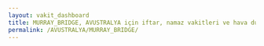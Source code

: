 ```yaml
---
layout: vakit_dashboard
title: MURRAY_BRIDGE, AVUSTRALYA için iftar, namaz vakitleri ve hava durumu - ilçe/eyalet seç
permalink: /AVUSTRALYA/MURRAY_BRIDGE/
---
```


<script type="text/javascript">
  var GLOBAL_COUNTRY = 'AVUSTRALYA';
  var GLOBAL_CITY = 'MURRAY_BRIDGE';
  var GLOBAL_STATE = '';
  var lat = 72;
  var lon = 21;
</script>
